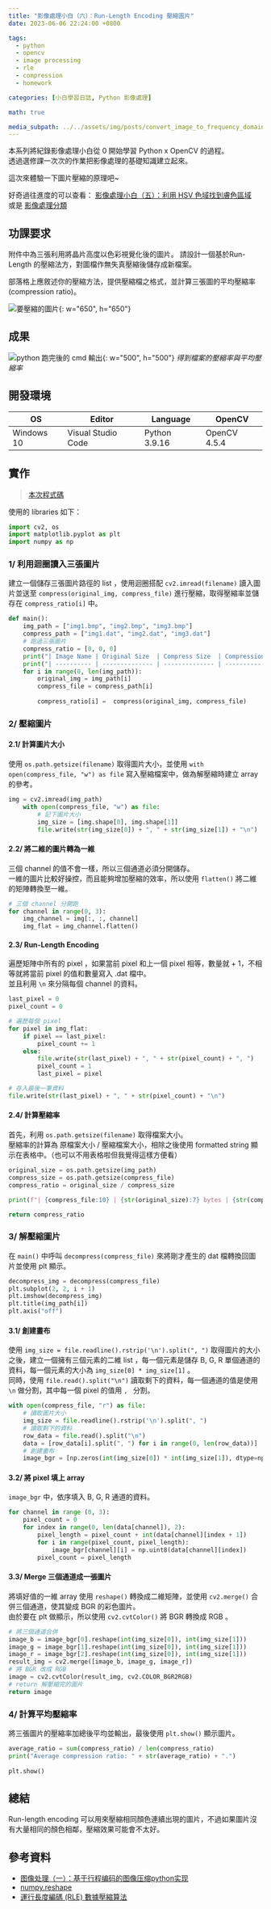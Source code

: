 ```yaml
---
title: "影像處理小白（六）：Run-Length Encoding 壓縮圖片"
date: 2023-06-06 22:24:00 +0800

tags: 
  - python
  - opencv
  - image processing
  - rle
  - compression
  - homework

categories: [小白學習日誌, Python 影像處理]

math: true

media_subpath: ../../assets/img/posts/convert_image_to_frequency_domain
---
```


本系列將紀錄影像處理小白從 0 開始學習 Python x OpenCV 的過程。  
透過選修課一次次的作業把影像處理的基礎知識建立起來。  

這次來體驗一下圖片壓縮的原理吧~  

好奇過往進度的可以查看： [影像處理小白（五）：利用 HSV 色域找到膚色區域](/posts/skin_detection/)  
或是 [影像處理分類](/categories/python-影像處理/)

## 功課要求

附件中為三張利用將晶片高度以色彩視覺化後的圖片。 
請設計一個基於Run-Length 的壓縮法方，對圖檔作無失真壓縮後儲存成新檔案。 
 
部落格上應敘述你的壓縮方法，提供壓縮檔之格式，並計算三張圖的平均壓縮率
(compression ratio)。

![要壓縮的圖片](https://github.com/titaliu1224/Image-Processing/blob/main/Assignment6/result.png?raw=true){: w="650", h="650"}

## 成果
![python 跑完後的 cmd 輸出](https://github.com/titaliu1224/Image-Processing/blob/main/Assignment6/result2.png?raw=true){: w="500", h="500"}
_得到檔案的壓縮率與平均壓縮率_

## 開發環境

| OS         | Editor             | Language      | OpenCV       |
|------------|--------------------|---------------|--------------|
| Windows 10 | Visual Studio Code | Python 3.9.16 | OpenCV 4.5.4 |

## 實作
> [本次程式碼](https://github.com/titaliu1224/Image-Processing/blob/main/assignment6/main.py)

使用的 libraries 如下：

```py
import cv2, os
import matplotlib.pyplot as plt
import numpy as np
```

### 1/ 利用迴圈讀入三張圖片

建立一個儲存三張圖片路徑的 list ，使用迴圈搭配 `cv2.imread(filename)` 讀入圖片並送至 `compress(original_img, compress_file)` 進行壓縮，取得壓縮率並儲存在 `compress_ratio[i]` 中。 <br>


```py
def main():
    img_path = ["img1.bmp", "img2.bmp", "img3.bmp"]
    compress_path = ["img1.dat", "img2.dat", "img3.dat"]
    # 跑過三張圖片
    compress_ratio = [0, 0, 0]
    print("| Image Name | Original Size  | Compress Size  | Compression Ratio |")
    print("| ---------- | -------------- | -------------- | ----------------- |")
    for i in range(0, len(img_path)):
        original_img = img_path[i]
        compress_file = compress_path[i]
        
        compress_ratio[i] =  compress(original_img, compress_file)
```

### 2/ 壓縮圖片

#### 2.1/ 計算圖片大小

使用 `os.path.getsize(filename)` 取得圖片大小，並使用 `with open(compress_file, "w") as file` 寫入壓縮檔案中，做為解壓縮時建立 array 的參考。

```py
img = cv2.imread(img_path)
    with open(compress_file, "w") as file:
        # 記下圖片大小
        img_size = [img.shape[0], img.shape[1]]
        file.write(str(img_size[0]) + ", " + str(img_size[1]) + "\n")
```

#### 2.2/ 將二維的圖片轉為一維

三個 channel 的值不會一樣，所以三個通道必須分開儲存。 <br>
一維的圖片比較好操控，而且能夠增加壓縮的效率，所以使用 `flatten()` 將二維的矩陣轉換至一維。

```py
# 三個 channel 分開跑
for channel in range(0, 3):
    img_channel = img[:, :, channel]
    img_flat = img_channel.flatten()
```

#### 2.3/ Run-Length Encoding

遍歷矩陣中所有的 pixel ，如果當前 pixel 和上一個 pixel 相等，數量就 + 1，不相等就將當前 pixel 的值和數量寫入 .dat 檔中。<br>
並且利用 `\n` 來分隔每個 channel 的資料。

```py
last_pixel = 0
pixel_count = 0

# 遍歷每個 pixel
for pixel in img_flat:
    if pixel == last_pixel:
        pixel_count += 1
    else:
        file.write(str(last_pixel) + ", " + str(pixel_count) + ", ")
        pixel_count = 1
        last_pixel = pixel

# 存入最後一筆資料
file.write(str(last_pixel) + ", " + str(pixel_count) + "\n")
```

#### 2.4/ 計算壓縮率
首先，利用 `os.path.getsize(filename)` 取得檔案大小。 <br>
壓縮率的計算為 原檔案大小 / 壓縮檔案大小，相除之後使用 formatted string 顯示在表格中。（也可以不用表格啦但我覺得這樣方便看）

```py
original_size = os.path.getsize(img_path)
compress_size = os.path.getsize(compress_file)
compress_ratio = original_size / compress_size

print(f"| {compress_file:10} | {str(original_size):7} bytes | {str(compress_size):8} bytes | {str(round(compress_ratio, 5)):17} |")

return compress_ratio
```

### 3/ 解壓縮圖片

在 `main()` 中呼叫 `decompress(compress_file)` 來將剛才產生的 dat 檔轉換回圖片並使用 plt 顯示。

```py
decompress_img = decompress(compress_file)
plt.subplot(2, 2, i + 1)
plt.imshow(decompress_img)
plt.title(img_path[i])
plt.axis("off")
```

#### 3.1/ 創建畫布

使用 `img_size = file.readline().rstrip('\n').split(", ")` 取得圖片的大小之後，建立一個擁有三個元素的二維 list ，每一個元素是儲存 B, G, R 單個通道的資料，每一個元素的大小為 `img_size[0] * img_size[1]` 。 <br>
同時，使用 `file.read().split("\n")` 讀取剩下的資料，每一個通道的值是使用 `\n` 做分割，其中每一個 pixel 的值用 `, ` 分割。

```py
with open(compress_file, "r") as file:
    # 讀取圖片大小
    img_size = file.readline().rstrip('\n').split(", ")
    # 讀取剩下的資料
    row_data = file.read().split("\n")
    data = [row_data[i].split(", ") for i in range(0, len(row_data))]
    # 創建畫布
    image_bgr = [np.zeros(int(img_size[0]) * int(img_size[1]), dtype=np.uint8), np.zeros(int(img_size[0]) * int(img_size[1]), dtype=np.uint8), np.zeros(int(img_size[0]) * int(img_size[1]), dtype=np.uint8)]
```

#### 3.2/ 將 pixel 填上 array

`image_bgr` 中，依序填入 B, G, R 通道的資料。 <br>

```py
for channel in range (0, 3):
    pixel_count = 0
    for index in range(0, len(data[channel]), 2):
        pixel_length = pixel_count + int(data[channel][index + 1])
        for i in range(pixel_count, pixel_length):
            image_bgr[channel][i] = np.uint8(data[channel][index])
        pixel_count = pixel_length
```

#### 3.3/ Merge 三個通道成一張圖片

將填好值的一維 array 使用 `reshape()` 轉換成二維矩陣，並使用 `cv2.merge()` 合併三個通道，使其變成 BGR 的彩色圖片。 <br>
由於要在 plt 做顯示，所以使用 `cv2.cvtColor()` 將 BGR 轉換成 RGB 。

```py
# 將三個通道合併
image_b = image_bgr[0].reshape(int(img_size[0]), int(img_size[1]))
image_g = image_bgr[1].reshape(int(img_size[0]), int(img_size[1]))
image_r = image_bgr[2].reshape(int(img_size[0]), int(img_size[1]))
result_img = cv2.merge([image_b, image_g, image_r])
# 將 BGR 改成 RGB
image = cv2.cvtColor(result_img, cv2.COLOR_BGR2RGB)
# return 解壓縮完的圖片
return image
```

### 4/ 計算平均壓縮率

將三張圖片的壓縮率加總後平均並輸出，最後使用 `plt.show()` 顯示圖片。

```py
average_ratio = sum(compress_ratio) / len(compress_ratio)
print("Average compression ratio: " + str(average_ratio) + ".")
    
plt.show()
```

## 總結

Run-length encoding 可以用來壓縮相同顏色連續出現的圖片，不過如果圖片沒有大量相同的顏色相鄰，壓縮效果可能會不太好。

## 參考資料

- [图像处理（一）：基于行程编码的图像压缩python实现](https://blog.csdn.net/qq_42233962/article/details/105482765)
- [numpy.reshape](https://numpy.org/devdocs/reference/generated/numpy.reshape.html)
- [運行長度編碼 (RLE) 數據壓縮算法](https://www.techiedelight.com/zh-tw/run-length-encoding-rle-data-compression-algorithm/)
